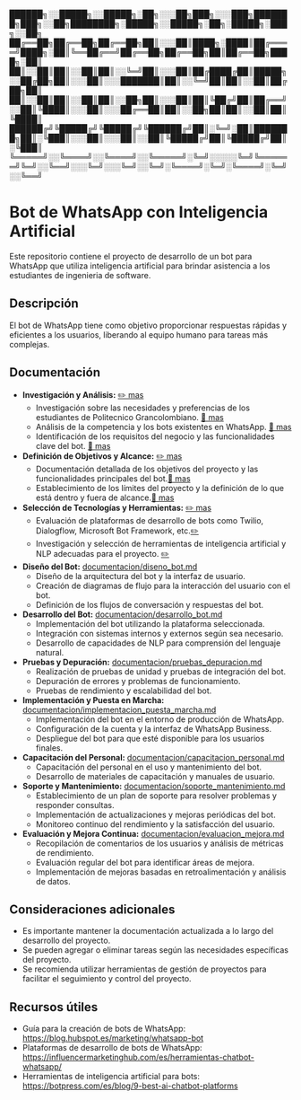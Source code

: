 
██████╗░░█████╗░░█████╗░██╗░░░██╗███╗░░░███╗███████╗███╗░░██╗████████╗░█████╗░░█████╗░██╗░█████╗░███╗░░██╗
██╔══██╗██╔══██╗██╔══██╗██║░░░██║████╗░████║██╔════╝████╗░██║╚══██╔══╝██╔══██╗██╔══██╗██║██╔══██╗████╗░██║
██║░░██║██║░░██║██║░░╚═╝██║░░░██║██╔████╔██║█████╗░░██╔██╗██║░░░██║░░░███████║██║░░╚═╝██║██║░░██║██╔██╗██║
██║░░██║██║░░██║██║░░██╗██║░░░██║██║╚██╔╝██║██╔══╝░░██║╚████║░░░██║░░░██╔══██║██║░░██╗██║██║░░██║██║╚████║
██████╔╝╚█████╔╝╚█████╔╝╚██████╔╝██║░╚═╝░██║███████╗██║░╚███║░░░██║░░░██║░░██║╚█████╔╝██║╚█████╔╝██║░╚███║
╚═════╝░░╚════╝░░╚════╝░░╚═════╝░╚═╝░░░░░╚═╝╚══════╝╚═╝░░╚══╝░░░╚═╝░░░╚═╝░░╚═╝░╚════╝░╚═╝░╚════╝░╚═╝░░╚══╝
# Bot de WhatsApp con Inteligencia Artificial

Este repositorio contiene el proyecto de desarrollo de un bot para WhatsApp que utiliza inteligencia artificial para brindar asistencia a los estudiantes de ingenieria de software.

## Descripción

El bot de WhatsApp tiene como objetivo proporcionar respuestas rápidas y eficientes a los usuarios, liberando al equipo humano para tareas más complejas.

## Documentación

* **Investigación y Análisis:** [✏️ mas](documentacion/README.md)
    * Investigación sobre las necesidades y preferencias de los estudiantes de Politecnico Grancolombiano. [📜 mas](documentacion/PreguntasFrecuentes.md#)
    * Análisis de la competencia y los bots existentes en WhatsApp. [📜 mas](documentacion/analizisDeCompetencia.md#)
    * Identificación de los requisitos del negocio y las funcionalidades clave del bot.  [📜 mas](documentacion/requisitosFuncionalidesBot.md)
* **Definición de Objetivos y Alcance:** [✏️ mas](objetivosyalcance/README.md)
    * Documentación detallada de los objetivos del proyecto y las funcionalidades principales del bot.[📜 mas](objetivosyalcance/objetivoyfuncionalidad.md)
    * Establecimiento de los límites del proyecto y la definición de lo que está dentro y fuera de alcance.[📜 mas](objetivosyalcance/limitesProyecto.md)
* **Selección de Tecnologías y Herramientas:** [✏️ mas](tecnologiasyherramientas/README.md)
    * Evaluación de plataformas de desarrollo de bots como Twilio, Dialogflow, Microsoft Bot Framework, etc.[✏️](tecnologiasyherramientas/evaluaciondeplataformas.md)
    * Investigación y selección de herramientas de inteligencia artificial y NLP adecuadas para el proyecto. [✏️](tecnologiasyherramientas/herramientasNPL.md)
* **Diseño del Bot:** [documentacion/diseno_bot.md](documentacion/diseno_bot.md)
    * Diseño de la arquitectura del bot y la interfaz de usuario.
    * Creación de diagramas de flujo para la interacción del usuario con el bot.
    * Definición de los flujos de conversación y respuestas del bot.
* **Desarrollo del Bot:** [documentacion/desarrollo_bot.md](documentacion/desarrollo_bot.md)
    * Implementación del bot utilizando la plataforma seleccionada.
    * Integración con sistemas internos y externos según sea necesario.
    * Desarrollo de capacidades de NLP para comprensión del lenguaje natural.
* **Pruebas y Depuración:** [documentacion/pruebas_depuracion.md](documentacion/pruebas_depuracion.md)
    * Realización de pruebas de unidad y pruebas de integración del bot.
    * Depuración de errores y problemas de funcionamiento.
    * Pruebas de rendimiento y escalabilidad del bot.
* **Implementación y Puesta en Marcha:** [documentacion/implementacion_puesta_marcha.md](documentacion/implementacion_puesta_marcha.md)
    * Implementación del bot en el entorno de producción de WhatsApp.
    * Configuración de la cuenta y la interfaz de WhatsApp Business.
    * Despliegue del bot para que esté disponible para los usuarios finales.
* **Capacitación del Personal:** [documentacion/capacitacion_personal.md](documentacion/capacitacion_personal.md)
    * Capacitación del personal en el uso y mantenimiento del bot.
    * Desarrollo de materiales de capacitación y manuales de usuario.
* **Soporte y Mantenimiento:** [documentacion/soporte_mantenimiento.md](documentacion/soporte_mantenimiento.md)
    * Establecimiento de un plan de soporte para resolver problemas y responder consultas.
    * Implementación de actualizaciones y mejoras periódicas del bot.
    * Monitoreo continuo del rendimiento y la satisfacción del usuario.
* **Evaluación y Mejora Continua:** [documentacion/evaluacion_mejora.md](documentacion/evaluacion_mejora.md)
    * Recopilación de comentarios de los usuarios y análisis de métricas de rendimiento.
    * Evaluación regular del bot para identificar áreas de mejora.
    * Implementación de mejoras basadas en retroalimentación y análisis de datos.

## Consideraciones adicionales

* Es importante mantener la documentación actualizada a lo largo del desarrollo del proyecto.
* Se pueden agregar o eliminar tareas según las necesidades específicas del proyecto.
* Se recomienda utilizar herramientas de gestión de proyectos para facilitar el seguimiento y control del proyecto.

## Recursos útiles

* Guía para la creación de bots de WhatsApp: https://blog.hubspot.es/marketing/whatsapp-bot
* Plataformas de desarrollo de bots de WhatsApp: https://influencermarketinghub.com/es/herramientas-chatbot-whatsapp/
* Herramientas de inteligencia artificial para bots: https://botpress.com/es/blog/9-best-ai-chatbot-platforms
